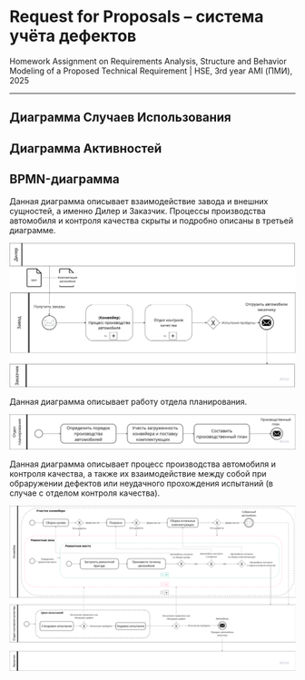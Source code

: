 # Request for Proposals – система учёта дефектов

Homework Assignment on Requirements Analysis, Structure and Behavior Modeling of a Proposed Technical Requirement | HSE, 3rd year AMI (ПМИ), 2025

---

## Диаграмма Случаев Использования

## Диаграмма Активностей

## BPMN-диаграмма

Данная диаграмма описывает взаимодействие завода и внешних сущностей, а именно Дилер и Заказчик. Процессы производства автомобиля и контроля качества скрыты и подробно описаны в третьей диаграмме.

![1-BPMN-factory](./assets/BPMN/1-BPMN-factory.png)

Данная диаграмма описывает работу отдела планирования.

![2-BPMN-planning-departament](./assets/BPMN/2-BPMN-planning-departament.png)

Данная диаграмма описывает процесс производства автомобиля и контроля качества, а также их взаимодействие между собой при обраружении дефектов или неудачного прохождения испытаний (в случае с отделом контроля качества).

![3-BPMN-pipeline](./assets/BPMN/3-BPMN-pipeline.png)